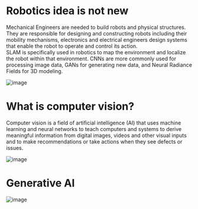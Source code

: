 # Robotics idea is not new

Mechanical Engineers are needed to build robots and physical structures.
<br>
They are responsible for designing and constructing robots including their mobility mechanisms, electronics and electrical engineers design systems that enable the robot to operate and control its action.
<br>
 SLAM is specifically used in robotics to map the environment and localize the robot within that environment. CNNs are more commonly used for processing image data, GANs for generating new data, and Neural Radiance Fields for 3D modeling.
<br>

![image](https://github.com/user-attachments/assets/878be7a0-dafa-4493-b9e8-2d2d87e65ed1)



# What is computer vision?

Computer vision is a field of artificial intelligence (AI) that uses machine learning and neural networks to teach computers and systems to derive meaningful information from digital images, videos and other visual inputs and to make recommendations or take actions when they see defects or issues.  

![image](https://github.com/user-attachments/assets/168c74de-65d5-4c06-b7a2-847f54509629)


# Generative AI


![image](https://github.com/user-attachments/assets/6c328b98-4381-4510-b982-27df62817386)
